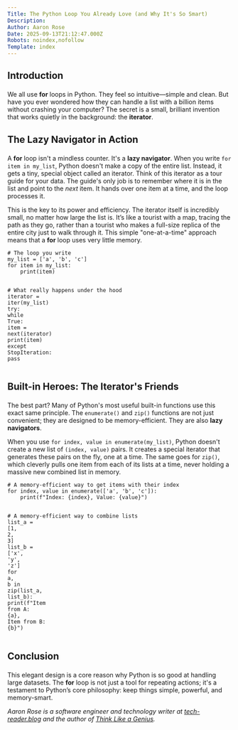 ```yaml
---
Title: The Python Loop You Already Love (and Why It's So Smart)
Description: 
Author: Aaron Rose
Date: 2025-09-13T21:12:47.000Z
Robots: noindex,nofollow
Template: index
---
```

<h2>
  
  
  <strong>Introduction</strong>
</h2>

<p>We all use <strong>for</strong> loops in Python. They feel so intuitive—simple and clean. But have you ever wondered how they can handle a list with a billion items without crashing your computer? The secret is a small, brilliant invention that works quietly in the background: the <strong>iterator</strong>.</p>




<h2>
  
  
  <strong>The Lazy Navigator in Action</strong>
</h2>

<p>A <strong>for</strong> loop isn't a mindless counter. It's a <strong>lazy navigator</strong>. When you write <code>for item in my_list</code>, Python doesn't make a copy of the entire list. Instead, it gets a tiny, special object called an iterator. Think of this iterator as a tour guide for your data. The guide's only job is to remember where it is in the list and point to the <em>next</em> item. It hands over one item at a time, and the loop processes it.</p>

<p>This is the key to its power and efficiency. The iterator itself is incredibly small, no matter how large the list is. It’s like a tourist with a map, tracing the path as they go, rather than a tourist who makes a full-size replica of the entire city just to walk through it. This simple "one-at-a-time" approach means that a <strong>for</strong> loop uses very little memory.<br>
</p>

<div class="highlight js-code-highlight">
<pre class="highlight python"><code><span class="c1"># The loop you write
</span><span class="n">my_list</span> <span class="o">=</span> <span class="p">[</span><span class="sh">'</span><span class="s">a</span><span class="sh">'</span><span class="p">,</span> <span class="sh">'</span><span class="s">b</span><span class="sh">'</span><span class="p">,</span> <span class="sh">'</span><span class="s">c</span><span class="sh">'</span><span class="p">]</span>
<span class="k">for</span> <span class="n">item</span> <span class="ow">in</span> <span class="n">my_list</span><span class="p">:</span>
    <span class="nf">print</span><span class="p">(</span><span class="n">item</span><span class="p">)</span>

<span class="c1"># What really happens under the hood
</span><span class="n">iterator</span> <span class="o">=</span> <span class="nf">iter</span><span class="p">(</span><span class="n">my_list</span><span class="p">)</span>
<span class="k">try</span><span class="p">:</span>
    <span class="k">while</span> <span class="bp">True</span><span class="p">:</span>
        <span class="n">item</span> <span class="o">=</span> <span class="nf">next</span><span class="p">(</span><span class="n">iterator</span><span class="p">)</span>
        <span class="nf">print</span><span class="p">(</span><span class="n">item</span><span class="p">)</span>
<span class="k">except</span> <span class="nb">StopIteration</span><span class="p">:</span>
    <span class="k">pass</span>
</code></pre>

</div>






<h2>
  
  
  <strong>Built-in Heroes: The Iterator's Friends</strong>
</h2>

<p>The best part? Many of Python's most useful built-in functions use this exact same principle. The <code>enumerate()</code> and <code>zip()</code> functions are not just convenient; they are designed to be memory-efficient. They are also <strong>lazy navigators</strong>.</p>

<p>When you use <code>for index, value in enumerate(my_list)</code>, Python doesn't create a new list of <code>(index, value)</code> pairs. It creates a special iterator that generates these pairs on the fly, one at a time. The same goes for <code>zip()</code>, which cleverly pulls one item from each of its lists at a time, never holding a massive new combined list in memory.<br>
</p>

<div class="highlight js-code-highlight">
<pre class="highlight python"><code><span class="c1"># A memory-efficient way to get items with their index
</span><span class="k">for</span> <span class="n">index</span><span class="p">,</span> <span class="n">value</span> <span class="ow">in</span> <span class="nf">enumerate</span><span class="p">([</span><span class="sh">'</span><span class="s">a</span><span class="sh">'</span><span class="p">,</span> <span class="sh">'</span><span class="s">b</span><span class="sh">'</span><span class="p">,</span> <span class="sh">'</span><span class="s">c</span><span class="sh">'</span><span class="p">]):</span>
    <span class="nf">print</span><span class="p">(</span><span class="sa">f</span><span class="sh">"</span><span class="s">Index: </span><span class="si">{</span><span class="n">index</span><span class="si">}</span><span class="s">, Value: </span><span class="si">{</span><span class="n">value</span><span class="si">}</span><span class="sh">"</span><span class="p">)</span>

<span class="c1"># A memory-efficient way to combine lists
</span><span class="n">list_a</span> <span class="o">=</span> <span class="p">[</span><span class="mi">1</span><span class="p">,</span> <span class="mi">2</span><span class="p">,</span> <span class="mi">3</span><span class="p">]</span>
<span class="n">list_b</span> <span class="o">=</span> <span class="p">[</span><span class="sh">'</span><span class="s">x</span><span class="sh">'</span><span class="p">,</span> <span class="sh">'</span><span class="s">y</span><span class="sh">'</span><span class="p">,</span> <span class="sh">'</span><span class="s">z</span><span class="sh">'</span><span class="p">]</span>
<span class="k">for</span> <span class="n">a</span><span class="p">,</span> <span class="n">b</span> <span class="ow">in</span> <span class="nf">zip</span><span class="p">(</span><span class="n">list_a</span><span class="p">,</span> <span class="n">list_b</span><span class="p">):</span>
    <span class="nf">print</span><span class="p">(</span><span class="sa">f</span><span class="sh">"</span><span class="s">Item from A: </span><span class="si">{</span><span class="n">a</span><span class="si">}</span><span class="s">, Item from B: </span><span class="si">{</span><span class="n">b</span><span class="si">}</span><span class="sh">"</span><span class="p">)</span>
</code></pre>

</div>






<h2>
  
  
  <strong>Conclusion</strong>
</h2>

<p>This elegant design is a core reason why Python is so good at handling large datasets. The <strong>for</strong> loop is not just a tool for repeating actions; it's a testament to Python’s core philosophy: keep things simple, powerful, and memory-smart.</p>




<p><em>Aaron Rose is a software engineer and technology writer at <a href="https://www.tech-reader.blog" rel="noopener noreferrer">tech-reader.blog</a> and the author of <a href="https://amazon.com/author/aaron.rose" rel="noopener noreferrer">Think Like a Genius</a>.</em></p>

